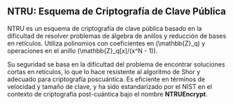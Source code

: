 ## NTRU: Esquema de Criptografía de Clave Pública

NTRU es un esquema de criptografía de clave pública basado en la dificultad de resolver problemas de álgebra de anillos y reducción de bases en retículos. Utiliza polinomios con coeficientes en \(\mathbb{Z}_q\) y operaciones en el anillo \(\mathbb{Z}_q[x]/(x^N - 1)\).

Su seguridad se basa en la dificultad del problema de encontrar soluciones cortas en retículos, lo que lo hace resistente al algoritmo de Shor y adecuado para criptografía poscuántica. Es eficiente en términos de velocidad y tamaño de clave, y ha sido estandarizado por el NIST en el contexto de criptografía post-cuántica bajo el nombre **NTRUEncrypt**.

